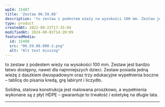 ```yaml
---
wpId: 15487
title: 'Zestaw 06.59.88'
description: 'to zestaw z podestem wieży na wysokości 100 mm. Zestaw jest bardzo łatwo dostępny, nawet dla najmniejszych dzieci. Zestaw posiada jedną wieżę z daszkiem dwuspadowym oraz trzy edukacyjne wypełnienia boczne – tablicę do pisania kredą, grę labirynt i liczydło. Solidna, stalowa konstrukcja jest malowana proszkowo, a wypełnienia wykonane są z płyt HDPE – gwarantuje to ...'
type: product
createdAt: 2022-09-22T17:35:04
modifiedAt: 2024-08-01T14:20:09
featuredMedia:
  id: 15498
  src: "06.59.88.000-2.png"
  alt: "Alt text missing"
---
```



to zestaw z podestem wieży na wysokości 100 mm. Zestaw jest bardzo łatwo dostępny, nawet dla najmniejszych dzieci. Zestaw posiada jedną wieżę z daszkiem dwuspadowym oraz trzy edukacyjne wypełnienia boczne – tablicę do pisania kredą, grę labirynt i liczydło.

Solidna, stalowa konstrukcja jest malowana proszkowo, a wypełnienia wykonane są z płyt HDPE – gwarantuje to trwałość i estetykę na długie lata.

* * *